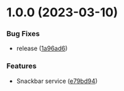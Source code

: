 # 1.0.0 (2023-03-10)


### Bug Fixes

* release ([1a96ad6](https://github.com/menelai/snack-bar/commit/1a96ad68d5d815c17afffbf50f01b2c53fae5d4e))


### Features

* Snackbar service ([e79bd94](https://github.com/menelai/snack-bar/commit/e79bd94e1ef26d7ae1bf5711e44e795cda200fad))
